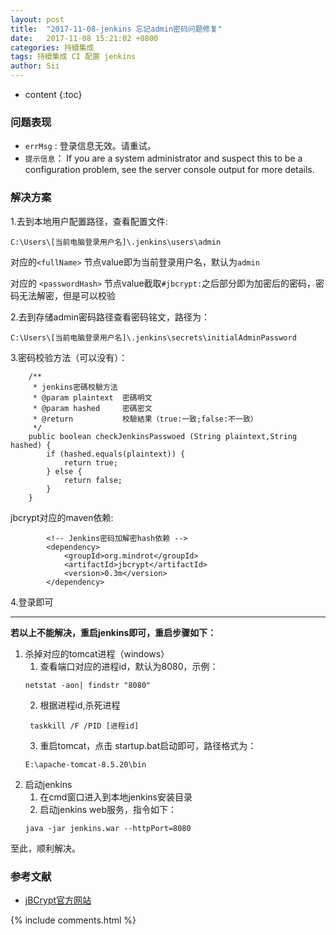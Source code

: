 ```yaml
---
layout: post
title:  "2017-11-08-jenkins 忘记admin密码问题修复"
date:   2017-11-08 15:21:02 +0800
categories: 持續集成
tags: 持續集成 CI 配置 jenkins
author: Sii
---
```

 
* content
{:toc}


### 问题表现
* `errMsg` : 登录信息无效。请重试。 
* `提示信息`： If you are a system administrator and suspect this to be a configuration problem, see the server console output for more details.

### 解决方案
1.去到本地用户配置路径，查看配置文件:
 ```
 C:\Users\[当前电脑登录用户名]\.jenkins\users\admin
 ```
 
对应的`<fullName>` 节点value即为当前登录用户名，默认为`admin`

对应的 `<passwordHash>` 节点value截取`#jbcrypt:`之后部分即为加密后的密码，密码无法解密，但是可以校验

2.去到存储admin密码路径查看密码铭文，路径为：
```
C:\Users\[当前电脑登录用户名]\.jenkins\secrets\initialAdminPassword
```
3.密码校验方法（可以没有）：
```
    /**
     * jenkins密碼校驗方法
     * @param plaintext  密碼明文
     * @param hashed     密碼密文
     * @return           校驗結果（true:一致;false:不一致）
     */
    public boolean checkJenkinsPasswoed (String plaintext,String hashed) {
        if (hashed.equals(plaintext)) {
            return true;
        } else {
            return false;
        }
    }
```

jbcrypt对应的maven依赖:
```
        <!-- Jenkins密码加解密hash依赖 -->
        <dependency>
            <groupId>org.mindrot</groupId>
            <artifactId>jbcrypt</artifactId>
            <version>0.3m</version>
        </dependency>
```
4.登录即可 

- - -
**若以上不能解决，重启jenkins即可，重启步骤如下：**

1. 杀掉对应的tomcat进程（windows）
   1. 查看端口对应的进程id，默认为8080，示例：
   ```
   netstat -aon| findstr "8080"  
   ```
   2. 根据进程id,杀死进程
   ```
    taskkill /F /PID [进程id]
   ```
   3. 重启tomcat，点击 startup.bat启动即可，路径格式为：
   ```
   E:\apache-tomcat-8.5.20\bin
   ```
2. 启动jenkins
   1. 在cmd窗口进入到本地jenkins安装目录
   2. 启动jenkins web服务，指令如下：
   ```
   java -jar jenkins.war --httpPort=8080
   ```
   


至此，顺利解决。

### 参考文献
* [jBCrypt官方网站](http://www.mindrot.org/projects/jBCrypt/)

{% include comments.html %}


